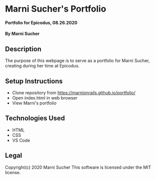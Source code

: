 # Marni Sucher's Portfolio

#### Portfolio for Epicodus, 08.26.2020

#### By **Marni Sucher**

## Description

The purpose of this webpage is to serve as a portfolio for Marni Sucher, creating during her time at Epicodus.

## Setup Instructions

* Clone repository from https://marnionrails.github.io/portfolio/
* Open index.html in web browser
* View Marni's portfolio

## Technologies Used

* HTML
* CSS
* VS Code

## Legal

Copyright(c) 2020 Marni Sucher
This software is licensed under the MIT license.
